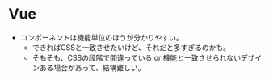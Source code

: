 # Vue
- コンポーネントは機能単位のほうが分かりやすい。
  - できればCSSと一致させたいけど、それだと多すぎるのかも。
  - そもそも、CSSの段階で間違っている or 機能と一致させられないデザインある場合があって、結構難しい。
